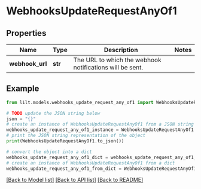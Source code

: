 # WebhooksUpdateRequestAnyOf1


## Properties

Name | Type | Description | Notes
------------ | ------------- | ------------- | -------------
**webhook_url** | **str** | The URL to which the webhook notifications will be sent. | 

## Example

```python
from lilt.models.webhooks_update_request_any_of1 import WebhooksUpdateRequestAnyOf1

# TODO update the JSON string below
json = "{}"
# create an instance of WebhooksUpdateRequestAnyOf1 from a JSON string
webhooks_update_request_any_of1_instance = WebhooksUpdateRequestAnyOf1.from_json(json)
# print the JSON string representation of the object
print(WebhooksUpdateRequestAnyOf1.to_json())

# convert the object into a dict
webhooks_update_request_any_of1_dict = webhooks_update_request_any_of1_instance.to_dict()
# create an instance of WebhooksUpdateRequestAnyOf1 from a dict
webhooks_update_request_any_of1_from_dict = WebhooksUpdateRequestAnyOf1.from_dict(webhooks_update_request_any_of1_dict)
```
[[Back to Model list]](../README.md#documentation-for-models) [[Back to API list]](../README.md#documentation-for-api-endpoints) [[Back to README]](../README.md)


